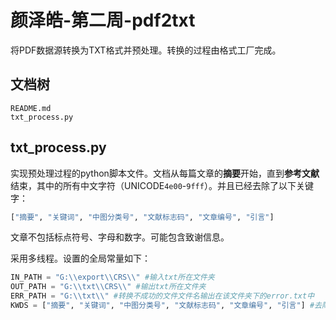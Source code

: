 # 颜泽皓-第二周-pdf2txt

将PDF数据源转换为TXT格式并预处理。转换的过程由格式工厂完成。

## 文档树

```
README.md
txt_process.py
```

## txt_process.py

实现预处理过程的python脚本文件。文档从每篇文章的**摘要**开始，直到**参考文献**结束，其中的所有中文字符（UNICODE`4e00`-`9fff`）。并且已经去除了以下关键字：

```python
["摘要", "关键词", "中图分类号", "文献标志码", "文章编号", "引言"]
```

文章不包括标点符号、字母和数字。可能包含致谢信息。

采用多线程。设置的全局常量如下：

```python
IN_PATH = "G:\\export\\CRS\\" #输入txt所在文件夹
OUT_PATH = "G:\\txt\\CRS\\" #输出txt所在文件夹
ERR_PATH = "G:\\txt\\" #转换不成功的文件文件名输出在该文件夹下的error.txt中
KWDS = ["摘要", "关键词", "中图分类号", "文献标志码", "文章编号", "引言"] #去除的关键字
```

